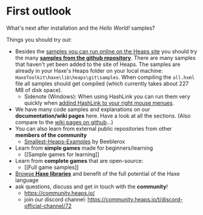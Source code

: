 # First outlook

What's next after installation and the *Hello World!* samples?

Things you should try out:
- Besides the [samples you can run online on the Heaps site](https://heaps.io/samples/) you should try the many [**samples from the github repository**](https://github.com/HeapsIO/heaps/#samples). There are many samples that haven't yet been added to the site of Heaps. The samples are already in your Haxe's Heaps folder on your local machine: `HaxeToolkit\haxe\lib\heaps\git\samples`. When compiling the `all.hxml` file all samples should get compiled (which currently takes about 227 MB of disk space).
  - Sidenote (Windows): When using HashLink you can run them very quickly when [addind HashLink to your right mouse menues](https://github.com/HaxeFoundation/hashlink/wiki/Further-Tips#working-on-windows).
- We have many code samples and explanations on our **documentation/wiki pages** here. Have a look at all the sections. (Also compare to the [wiki pages on github](https://github.com/HeapsIO/heaps/wiki)...)
- You can also learn from external public repositories from other **members of the community**
  - [Smallest-Heaps-Examples](https://github.com/Beeblerox/Simplest-Heaps-Examples) by Beeblerox
- Learn from **simple games** made for beginners/learning
  - [[Sample games for learning]]
- Learn from **complete games** that are open-source:
  - [[Full game samples]]
- [Browse **Haxe libraries**](https://lib.haxe.org/) and benefit of the full potential of the Haxe language
- ask questions, discuss and get in touch with the **community**!
  - https://community.heaps.io/
  - join our discord channel: https://community.heaps.io/t/discord-official-channel/72